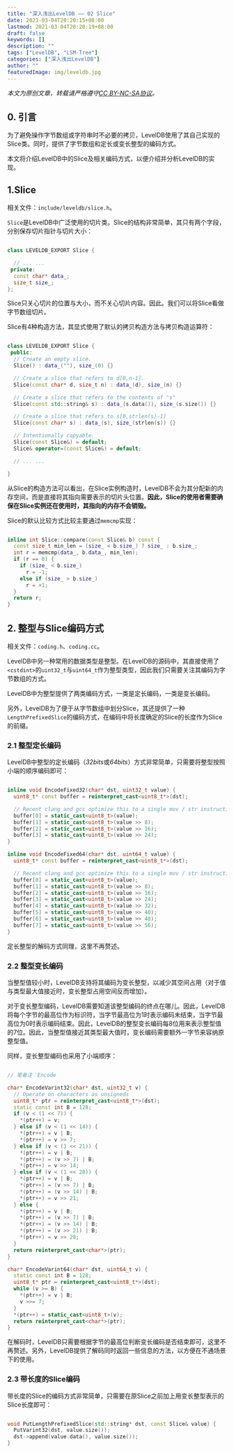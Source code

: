 ```yaml
---
title: "深入浅出LevelDB —— 02 Slice"
date: 2021-03-04T20:20:15+08:00
lastmod: 2021-03-04T20:20:19+08:00
draft: false
keywords: []
description: ""
tags: ["LevelDB", "LSM-Tree"]
categories: ["深入浅出LevelDB"]
author: ""
featuredImage: img/leveldb.jpg
---
```


*本文为原创文章，转载请严格遵守[CC BY-NC-SA协议](https://creativecommons.org/licenses/by-nc-sa/4.0/)。*


<!--more-->

## 0. 引言

为了避免操作字节数组或字符串时不必要的拷贝，LevelDB使用了其自己实现的Slice类。同时，提供了字节数组和定长或变长整型的编码方式。

本文将介绍LevelDB中的Slice及相关编码方式，以便介绍并分析LevelDB的实现。

## 1.Slice

相关文件：`include/leveldb/slice.h`。

`Slice`是LevelDB中广泛使用的切片类。Slice的结构非常简单，其只有两个字段，分别保存切片指针与切片大小：

```cpp

class LEVELDB_EXPORT Slice {

  // ... ...
 private:
  const char* data_;
  size_t size_;
};

```

Slice只关心切片的位置与大小，而不关心切片内容。因此。我们可以将Slice看做字节数组切片。

Slice有4种构造方法，其显式使用了默认的拷贝构造方法与拷贝构造运算符：

```cpp

class LEVELDB_EXPORT Slice {
 public:
  // Create an empty slice.
  Slice() : data_(""), size_(0) {}

  // Create a slice that refers to d[0,n-1].
  Slice(const char* d, size_t n) : data_(d), size_(n) {}

  // Create a slice that refers to the contents of "s"
  Slice(const std::string& s) : data_(s.data()), size_(s.size()) {}

  // Create a slice that refers to s[0,strlen(s)-1]
  Slice(const char* s) : data_(s), size_(strlen(s)) {}

  // Intentionally copyable.
  Slice(const Slice&) = default;
  Slice& operator=(const Slice&) = default;

  // ... ...

}

```

从Slice的构造方法可以看出，在Slice实例构造时，LevelDB不会为其分配新的内存空间，而是直接将其指向需要表示的切片头位置。**因此，Slice的使用者需要确保在Slice实例还在使用时，其指向的内存不会销毁。**

Slice的默认比较方式比较主要通过`memcmp`实现：

```cpp

inline int Slice::compare(const Slice& b) const {
  const size_t min_len = (size_ < b.size_) ? size_ : b.size_;
  int r = memcmp(data_, b.data_, min_len);
  if (r == 0) {
    if (size_ < b.size_)
      r = -1;
    else if (size_ > b.size_)
      r = +1;
  }
  return r;
}

```

## 2. 整型与Slice编码方式

相关文件：`coding.h`、`coding.cc`。

LevelDB中另一种常用的数据类型是整型。在LevelDB的源码中，其直接使用了`<cstdint>`的`uint32_t`与`uint64_t`作为整型类型，因此我们只需要关注其编码为字节数组的方式。

LevelDB中为整型提供了两类编码方式，一类是定长编码，一类是变长编码。

另外，LevelDB为了便于从字节数组中划分Slice，其还提供了一种`LengthPrefixedSlice`的编码方式，在编码中将长度确定的Slice的长度作为Slice的前缀。

### 2.1 整型定长编码

LevelDB中整型的定长编码（*32bits*或*64bits*）方式非常简单，只需要将整型按照小端的顺序编码即可：

```cpp

inline void EncodeFixed32(char* dst, uint32_t value) {
  uint8_t* const buffer = reinterpret_cast<uint8_t*>(dst);

  // Recent clang and gcc optimize this to a single mov / str instruction.
  buffer[0] = static_cast<uint8_t>(value);
  buffer[1] = static_cast<uint8_t>(value >> 8);
  buffer[2] = static_cast<uint8_t>(value >> 16);
  buffer[3] = static_cast<uint8_t>(value >> 24);
}

inline void EncodeFixed64(char* dst, uint64_t value) {
  uint8_t* const buffer = reinterpret_cast<uint8_t*>(dst);

  // Recent clang and gcc optimize this to a single mov / str instruction.
  buffer[0] = static_cast<uint8_t>(value);
  buffer[1] = static_cast<uint8_t>(value >> 8);
  buffer[2] = static_cast<uint8_t>(value >> 16);
  buffer[3] = static_cast<uint8_t>(value >> 24);
  buffer[4] = static_cast<uint8_t>(value >> 32);
  buffer[5] = static_cast<uint8_t>(value >> 40);
  buffer[6] = static_cast<uint8_t>(value >> 48);
  buffer[7] = static_cast<uint8_t>(value >> 56);
}

```

定长整型的解码方式同理，这里不再赘述。

### 2.2 整型变长编码

当整型值较小时，LevelDB支持将其编码为变长整型，以减少其空间占用（对于值与类型最大值接近时，变长整型占用空间反而增加）。

对于变长整型编码，LevelDB需要知道该整型编码的终点在哪儿。因此，LevelDB将每个字节的最高位作为标识符，当字节最高位为1时表示编码未结束，当字节最高位为0时表示编码结束。因此，LevelDB的整型变长编码每8位用来表示整型值的7位。因此，当整型值接近其类型最大值时，变长编码需要额外一字节来容纳原整型值。

同样，变长整型编码也采用了小端顺序：

```cpp

// 笔者注：Encode

char* EncodeVarint32(char* dst, uint32_t v) {
  // Operate on characters as unsigneds
  uint8_t* ptr = reinterpret_cast<uint8_t*>(dst);
  static const int B = 128;
  if (v < (1 << 7)) {
    *(ptr++) = v;
  } else if (v < (1 << 14)) {
    *(ptr++) = v | B;
    *(ptr++) = v >> 7;
  } else if (v < (1 << 21)) {
    *(ptr++) = v | B;
    *(ptr++) = (v >> 7) | B;
    *(ptr++) = v >> 14;
  } else if (v < (1 << 28)) {
    *(ptr++) = v | B;
    *(ptr++) = (v >> 7) | B;
    *(ptr++) = (v >> 14) | B;
    *(ptr++) = v >> 21;
  } else {
    *(ptr++) = v | B;
    *(ptr++) = (v >> 7) | B;
    *(ptr++) = (v >> 14) | B;
    *(ptr++) = (v >> 21) | B;
    *(ptr++) = v >> 28;
  }
  return reinterpret_cast<char*>(ptr);
}

char* EncodeVarint64(char* dst, uint64_t v) {
  static const int B = 128;
  uint8_t* ptr = reinterpret_cast<uint8_t*>(dst);
  while (v >= B) {
    *(ptr++) = v | B;
    v >>= 7;
  }
  *(ptr++) = static_cast<uint8_t>(v);
  return reinterpret_cast<char*>(ptr);
}

```

在解码时，LevelDB只需要根据字节的最高位判断变长编码是否结束即可，这里不再赘述。另外，LevelDB提供了解码同时返回一些信息的方法，以方便在不通场景下的使用。

### 2.3 带长度的Slice编码

带长度的Slice的编码方式非常简单，只需要在原Slice之前加上用变长整型表示的Slice长度即可：

```cpp

void PutLengthPrefixedSlice(std::string* dst, const Slice& value) {
  PutVarint32(dst, value.size());
  dst->append(value.data(), value.size());
}

```